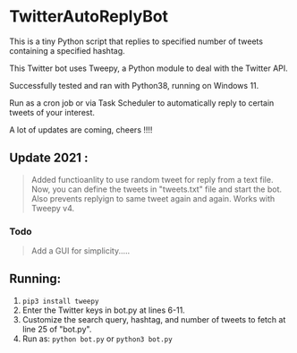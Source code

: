 # TwitterAutoReplyBot
This is a tiny Python script that replies to specified number of tweets containing a specified hashtag.

This Twitter bot uses Tweepy, a Python module to deal with the Twitter API.

Successfully tested and ran with Python38, running on Windows 11.

Run as a cron job or via Task Scheduler to automatically reply to certain tweets of your interest.

A lot of updates are coming, cheers !!!!

## Update 2021 :
>Added functioanlity to use random tweet for reply from a text file.
 Now, you can define the tweets in "tweets.txt" file and start the bot.
 Also prevents replyign to same tweet again and again. Works with Tweepy v4.
 
### Todo
> Add a GUI for simplicity.....

## Running:

1. `pip3 install tweepy`
2. Enter the Twitter keys in bot.py at lines 6-11.
3. Customize the search query, hashtag, and number of tweets to fetch at line 25 of "bot.py".
4. Run as:  `python bot.py` or `python3 bot.py`
